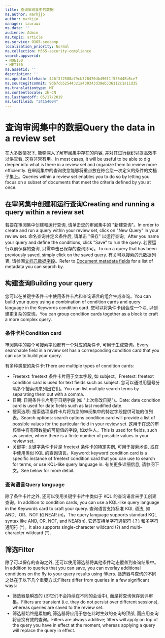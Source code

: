 ```yaml
---
title: 查询审阅集中的数据
ms.author: markjjo
author: markjjo
manager: laurawi
ms.date: ''
audience: Admin
ms.topic: article
ms.service: O365-seccomp
localization_priority: Normal
ms.collection: M365-security-compliance
search.appverid:
- MOE150
- MET150
ms.assetid: ''
description: ''
ms.openlocfilehash: 446f3f2588a79cb328476db490f1f555448b5ce7
ms.sourcegitcommit: 9d67cb52544321a430343d39eb336112c1a11d35
ms.translationtype: MT
ms.contentlocale: zh-CN
ms.lasthandoff: 05/17/2019
ms.locfileid: "34154004"
---
```

# <a name="query-the-data-in-a-review-set"></a><span data-ttu-id="49879-102">查询审阅集中的数据</span><span class="sxs-lookup"><span data-stu-id="49879-102">Query the data in a review set</span></span>

<span data-ttu-id="49879-103">在大多数情况下, 能够深入了解审阅集中存在的内容, 并对其进行组织以提高效率以供查看, 这将非常有用。</span><span class="sxs-lookup"><span data-stu-id="49879-103">In most cases, it will be useful to be able to dig deeper into what is there in a review set and organize them to review more efficiently.</span></span> <span data-ttu-id="49879-104">在审阅集中的查询使您能够将重点放在符合您一次定义的条件的文档子集上。</span><span class="sxs-lookup"><span data-stu-id="49879-104">Queries within a review set enables you to do so by letting you focus on a subset of documents that meet the criteria defined by you at once.</span></span>

## <a name="creating-and-running-a-query-within-a-review-set"></a><span data-ttu-id="49879-105">在审阅集中创建和运行查询</span><span class="sxs-lookup"><span data-stu-id="49879-105">Creating and running a query within a review set</span></span>

<span data-ttu-id="49879-106">若要在审阅集中创建和运行查询, 请单击您的审阅集中的 "新建查询"。</span><span class="sxs-lookup"><span data-stu-id="49879-106">In order to create and run a query within your review set, click on "New Query" in your review set.</span></span> <span data-ttu-id="49879-107">命名查询并定义条件后, 请单击 "保存" 以运行查询。</span><span class="sxs-lookup"><span data-stu-id="49879-107">After you name your query and define the conditions, click "Save" to run the query.</span></span> <span data-ttu-id="49879-108">若要运行以前保存的查询, 只需单击已保存的查询即可。</span><span class="sxs-lookup"><span data-stu-id="49879-108">To run a query that has been previously saved, simply click on the saved query.</span></span> <span data-ttu-id="49879-109">有关可以搜索的元数据列表, 请参阅[文档元数据字段](document-metadata-fields.md)。</span><span class="sxs-lookup"><span data-stu-id="49879-109">Refer to [Document metadata fields](document-metadata-fields.md) for a list of metadata you can search by.</span></span>

## <a name="building-your-query"></a><span data-ttu-id="49879-110">构建查询</span><span class="sxs-lookup"><span data-stu-id="49879-110">Building your query</span></span>

<span data-ttu-id="49879-111">您可以在关键字条件卡中使用条件卡片和查询语言的组合生成查询。</span><span class="sxs-lookup"><span data-stu-id="49879-111">You can build your query using a combination of condition cards and query language in the Keywords condition card.</span></span> <span data-ttu-id="49879-112">您可以将条件卡组合成一个块, 以创建更复杂的查询。</span><span class="sxs-lookup"><span data-stu-id="49879-112">You can group condition cards together as a block to craft a more complex query.</span></span>

### <a name="condition-card"></a><span data-ttu-id="49879-113">条件卡片</span><span class="sxs-lookup"><span data-stu-id="49879-113">Condition card</span></span>

<span data-ttu-id="49879-114">审阅集中的每个可搜索字段都有一个对应的条件卡, 可用于生成查询。</span><span class="sxs-lookup"><span data-stu-id="49879-114">Every searchable field in a review set has a corresponding condition card that you can use to build your query.</span></span>

<span data-ttu-id="49879-115">有多种类型的条件卡:</span><span class="sxs-lookup"><span data-stu-id="49879-115">There are multiple types of condition cards:</span></span>
- <span data-ttu-id="49879-116">Freetext: freetext 条件卡片用于文本字段, 如 subject。</span><span class="sxs-lookup"><span data-stu-id="49879-116">Freetext: freetext condition card is used for text fields such as subject.</span></span> <span data-ttu-id="49879-117">您可以通过用逗号分隔多个搜索词来列出它们。</span><span class="sxs-lookup"><span data-stu-id="49879-117">You can list multiple search terms by separating them out with a comma.</span></span>
- <span data-ttu-id="49879-118">日期: 日期条件卡片用于日期字段 (如 "上次修改日期")。</span><span class="sxs-lookup"><span data-stu-id="49879-118">Date: date condition card is used for date fields such as last modified date.</span></span>
- <span data-ttu-id="49879-119">搜索选项: 搜索选项条件卡片将为您的审阅集中的特定字段提供可能的值列表。</span><span class="sxs-lookup"><span data-stu-id="49879-119">Search options: search options condition card will provide a list of possible values for the particular field in your review set.</span></span> <span data-ttu-id="49879-120">这用于在您的审核集中有有限数量的可能值的字段, 如发件人。</span><span class="sxs-lookup"><span data-stu-id="49879-120">This is used for fields, such as sender, where there is a finite number of possible values in your review set.</span></span>
- <span data-ttu-id="49879-121">关键字: 关键字条件卡片是 freetext 条件卡的特定实例, 可用于搜索术语, 或在中使用类似 KQL 的查询语言。</span><span class="sxs-lookup"><span data-stu-id="49879-121">Keyword: keyword condition card is a specific instance of freetext condition card that you can use to search for terms, or use KQL-like query language in.</span></span> <span data-ttu-id="49879-122">有关更多详细信息, 请参阅下文。</span><span class="sxs-lookup"><span data-stu-id="49879-122">See below for more detail.</span></span>

### <a name="query-language"></a><span data-ttu-id="49879-123">查询语言</span><span class="sxs-lookup"><span data-stu-id="49879-123">Query language</span></span>

<span data-ttu-id="49879-124">除了条件卡片之外, 还可以使用关键字卡片中类似于 KQL 的查询语言来手工创建查询。</span><span class="sxs-lookup"><span data-stu-id="49879-124">In addition to condition cards, you can use a KQL-like query language in the Keywords card to craft your query.</span></span> <span data-ttu-id="49879-125">查询语言支持标准 KQL 语法, 如 AND、OR、NOT 和 NEAR (n)。</span><span class="sxs-lookup"><span data-stu-id="49879-125">The query language supports standard KQL syntax like AND, OR, NOT, and NEAR(n).</span></span> <span data-ttu-id="49879-126">它还支持单字符通配符 (？) 和多字符通配符 (\*)。</span><span class="sxs-lookup"><span data-stu-id="49879-126">It also supports single-character wildcard (?) and multi-character wildcard (\*).</span></span>

## <a name="filter"></a><span data-ttu-id="49879-127">筛选</span><span class="sxs-lookup"><span data-stu-id="49879-127">Filter</span></span>

<span data-ttu-id="49879-128">除了可以保存的查询之外, 还可以使用筛选器将其他条件动态覆盖到查询结果中。</span><span class="sxs-lookup"><span data-stu-id="49879-128">In addition to queries that you can save, you can overlay additional conditions on the fly to your query results using filters.</span></span> <span data-ttu-id="49879-129">筛选器与查询的不同之处在于以下几个重要方式:</span><span class="sxs-lookup"><span data-stu-id="49879-129">Filters differ from queries in a few significant ways:</span></span>
- <span data-ttu-id="49879-130">筛选器是瞬态的 (即它们不会持续在不同的会话中), 而是将查询保存到评审集。</span><span class="sxs-lookup"><span data-stu-id="49879-130">Filters are transient (i.e. they do not persist over different sessions), whereas queries are saved to the review set.</span></span>
- <span data-ttu-id="49879-131">筛选器始终是累加的;筛选器将应用于您在此时生效的查询的顶部, 而应用查询将替换有效的查询。</span><span class="sxs-lookup"><span data-stu-id="49879-131">Filters are always additive; filters will apply on top of the query you have in effect at the moment, whereas applying a query will replace the query in effect.</span></span>